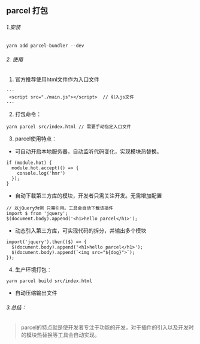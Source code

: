## parcel 打包

###### 1.安装
```
yarn add parcel-bundler --dev
```

###### 2. 使用
1. 官方推荐使用html文件作为入口文件
```
···
 <script src="./main.js"></script>  // 引入js文件
···
```
2. 打包命令：
```
yarn parcel src/index.html // 需要手动指定入口文件
```
3. parcel使用特点：
- 可自动开启本地服务器，自动监听代码变化，实现模块热替换。
```
if (module.hot) {
  module.hot.accept(() => {
    console.log('hmr')
  });
}
```
- 自动下载第三方库的模块，开发者只需关注开发。无需增加配置
```
// 以jQuery为例 只需引用。工具会自动下载该插件
import $ from 'jquery';
$(document.body).append('<h1>hello parcel</h1>');
```
- 动态引入第三方库，可实现代码的拆分，并输出多个模块
```
import('jquery').then(($) => {
  $(document.body).append('<h1>hello parcel</h1>');
  $(document.body).append(`<img src="${dog}">`);
});
```

4. 生产环境打包：
```
yarn parcel build src/index.html
```
- 自动压缩输出文件


###### 3.总结：
> parcel的特点就是使开发者专注于功能的开发，对于插件的引入以及开发时的模块热替换等工具会自动实现。